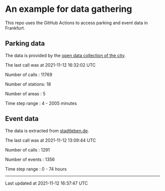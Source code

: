 # An example for data gathering

This repo uses the GitHub Actions to access parking and event data in Frankfurt.

## Parking data
The data is provided by the [open data collection of the city](https://www.offenedaten.frankfurt.de/).

The last call was at 2021-11-12 16:32:02 UTC

Number of calls   : 11769

Number of stations:    18

Number of areas   :     5

Time step range   :     4 -  2005 minutes


## Event data
The data is extracted from [stadtleben.de](https://stadtleben.de/frankfurt/).

The last call was at 2021-11-12 13:09:44 UTC

Number of calls   : 1291

Number of events  : 1356

Time step range   :    0 -   74 hours


----

Last updated at 2021-11-12 16:37:47 UTC

